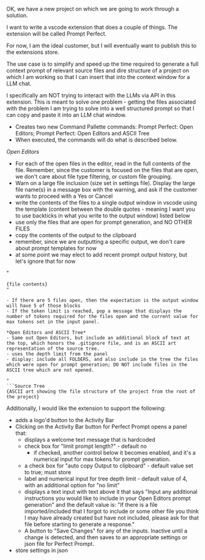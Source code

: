 OK, we have a new project on which we are going to work through a solution.

I want to write a vscode extension that does a couple of things. The extension will be called Prompt Perfect.

For now, I am the ideal customer, but I will eventually want to publish this to the extensions store.

The use case is to simplify and speed up the time required to generate a full context prompt of relevant source files and dire structure of a project on which I am working so that I can insert that into the context window for a LLM chat.

I specifically am NOT trying to interact with the LLMs via API in this extension. This is meant to solve one problem - getting the files associated with the problem I am trying to solve into a well structured prompt so that I can copy and paste it into an LLM chat window.

-   Creates two new Command Pallette commands: Prompt Perfect: Open Editors; Prompt Perfect: Open Editors and ASCII Tree
-   When executed, the commands will do what is described below.

_Open Editors_

-   For each of the open files in the editor, read in the full contents of the file. Remember, since the customer is focused on the files that are open, we don't care about file type filtering, or custom file grouping.
-   Warn on a large file inclusion (size set in settings file). Display the large file name(s) in a message box with the warning, and ask if the customer wants to proceed with a Yes or Cancel
-   write the contents of the files to a single output window in vscode using the template (content between the double quotes - meaning I want you to use backticks in what you write to the output window) listed below
-   use only the files that are open for prompt generation, and NO OTHER FILES
-   copy the contents of the output to the clipboard
-   remember, since we are outputting a specific output, we don't care about prompt templates for now
-   at some point we may elect to add recent prompt output history, but let's ignore that for now

"

````{dir from project root to file}/{filename}
{file contents}
"

- If there are 5 files open, then the expectation is the output window will have 5 of those blocks
- If the token limit is reached, pop a message that displays the number of tokens required for the files open and the current value for max tokens set in the input panel.

*Open Editors and ASCII Tree*
- Same out Open Editors, but include an additional block of text at the top, which honors the .gitignore file, and is an ASCII art representation of the source tree.
- uses the depth limit from the panel
- display: include all FOLDERS, and also include in the tree the files which were open for prompt generation; DO NOT include files in the ASCII tree which are not opened.

"
```Source Tree
{ASCII art showing the file structure of the project from the root of the project}
````

Additionally, I would like the extension to support the following:

-   adds a logo'd button to the Activity Bar
-   Clicking on the Activity Bar button for Perfect Prompt opens a panel that:
    -   displays a welcome text message that is hardcoded
    -   check box for "limit prompt length?" - default no
        -   if checked, another control below it becomes enabled, and it's a numerical input for max tokens for prompt generation.
    -   a check box for "auto copy Output to clipboard" - default value set to true; must store
    -   label and numerical input for tree depth limit - default value of 4, with an additional option for "no limit"
    -   displays a text input with text above it that says "Input any additional instructions you would like to include in your Open Editors prompt generation" and the default value is: "If there is a file imported/included that I forgot to include or some other file you think I may have already created but have not included, please ask for that file before starting to generate a response."
    -   A button to "Save Changes" for any of the inputs. Inactive until a change is detected, and then saves to an appropriate settings or json file for Perfect Prompt.
-   store settings in json
